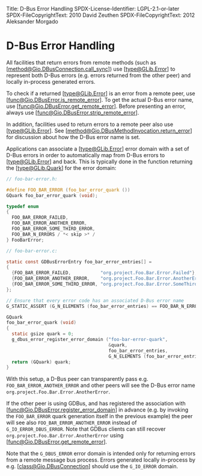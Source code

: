 Title: D-Bus Error Handling
SPDX-License-Identifier: LGPL-2.1-or-later
SPDX-FileCopyrightText: 2010 David Zeuthen
SPDX-FileCopyrightText: 2012 Aleksander Morgado

# D-Bus Error Handling

All facilities that return errors from remote methods (such as
[method@Gio.DBusConnection.call_sync]) use [type@GLib.Error] to represent both
D-Bus errors (e.g. errors returned from the other peer) and locally in-process
generated errors.

To check if a returned [type@GLib.Error] is an error from a remote peer, use
[func@Gio.DBusError.is_remote_error]. To get the actual D-Bus error name,
use [func@Gio.DBusError.get_remote_error]. Before presenting an error, always
use [func@Gio.DBusError.strip_remote_error].

In addition, facilities used to return errors to a remote peer also use 
[type@GLib.Error]. See [method@Gio.DBusMethodInvocation.return_error] for
discussion about how the D-Bus error name is set.

Applications can associate a [type@GLib.Error] error domain with a set of D-Bus
errors in order to automatically map from D-Bus errors to [type@GLib.Error] and
back. This is typically done in the function returning the [type@GLib.Quark] for
the error domain:

```c
// foo-bar-error.h:

#define FOO_BAR_ERROR (foo_bar_error_quark ())
GQuark foo_bar_error_quark (void);

typedef enum
{
  FOO_BAR_ERROR_FAILED,
  FOO_BAR_ERROR_ANOTHER_ERROR,
  FOO_BAR_ERROR_SOME_THIRD_ERROR,
  FOO_BAR_N_ERRORS / *< skip >* /
} FooBarError;

// foo-bar-error.c:

static const GDBusErrorEntry foo_bar_error_entries[] =
{
  {FOO_BAR_ERROR_FAILED,           "org.project.Foo.Bar.Error.Failed"},
  {FOO_BAR_ERROR_ANOTHER_ERROR,    "org.project.Foo.Bar.Error.AnotherError"},
  {FOO_BAR_ERROR_SOME_THIRD_ERROR, "org.project.Foo.Bar.Error.SomeThirdError"},
};

// Ensure that every error code has an associated D-Bus error name
G_STATIC_ASSERT (G_N_ELEMENTS (foo_bar_error_entries) == FOO_BAR_N_ERRORS);

GQuark
foo_bar_error_quark (void)
{
  static gsize quark = 0;
  g_dbus_error_register_error_domain ("foo-bar-error-quark",
                                      &quark,
                                      foo_bar_error_entries,
                                      G_N_ELEMENTS (foo_bar_error_entries));
  return (GQuark) quark;
}
```

With this setup, a D-Bus peer can transparently pass e.g.
`FOO_BAR_ERROR_ANOTHER_ERROR` and other peers will see the D-Bus error name
`org.project.Foo.Bar.Error.AnotherError`.

If the other peer is using GDBus, and has registered the association with
[func@Gio.DBusError.register_error_domain] in advance (e.g. by invoking the
`FOO_BAR_ERROR` quark generation itself in the previous example) the peer will
see also `FOO_BAR_ERROR_ANOTHER_ERROR` instead of `G_IO_ERROR_DBUS_ERROR`. Note
that GDBus clients can still recover `org.project.Foo.Bar.Error.AnotherError`
using [func@Gio.DBusError.get_remote_error].

Note that the `G_DBUS_ERROR` error domain is intended only for returning errors
from a remote message bus process. Errors generated locally in-process by e.g.
[class@Gio.DBusConnection] should use the `G_IO_ERROR` domain.

